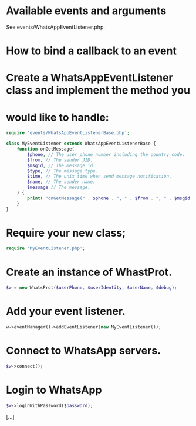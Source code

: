Available events and arguments
==============================
See events/WhatsAppEventListener.php.

How to bind a callback to an event
==================================

# Create a WhatsAppEventListener class and implement the method you
#  would like to handle:
```php
require 'events/WhatsAppEventListenerBase.php';

class MyEventListener extends WhatsAppEventListenerBase {
    function onGetMessage(
        $phone, // The user phone number including the country code.
        $from, // The sender JID.
        $msgid, // The message id.
        $type, // The message type.
        $time, // The unix time when send message notification.
        $name, // The sender name.
        $message // The message.
    ) {
        print( "onGetMessage(" . $phone . ", " . $from . ", " . $msgid . ", " . $type . ", " . $time . ", " . $name . ", " . $message . ")\n" );
    }
}
```
# Require your new class;
```php
require 'MyEventListener.php';
```
# Create an instance of WhastProt.
```php
$w = new WhatsProt($userPhone, $userIdentity, $userName, $debug);
```
# Add your event listener.
```php
w->eventManager()->addEventListener(new MyEventListener());
```
# Connect to WhatsApp servers.
```php
$w->connect();
```
# Login to WhatsApp
```php
$w->loginWithPassword($password);
```
[...]
